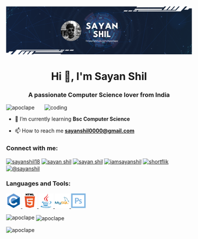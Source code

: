 ![logo](https://github.com/Apoclape/Apoclape/blob/main/Screenshot%20(126)~2.png)
<h1 align="center">Hi 👋, I'm Sayan Shil</h1>
<h3 align="center">A passionate Computer Science lover from India</h3>

<img align="right" alt="coding" width="400" src="https://user-images.githubusercontent.com/117065234/236387910-f3ad5ab2-5a63-490f-a758-ae8cacca4f2d.png">

<p align="left"> <img src="https://komarev.com/ghpvc/?username=apoclape&label=Profile%20views&color=0e75b6&style=flat" alt="apoclape" /> </p>

- 🌱 I’m currently learning **Bsc Computer Science**

- 📫 How to reach me **sayanshil0000@gmail.com**

<h3 align="left">Connect with me:</h3>
<p align="left">
<a href="https://twitter.com/sayanshil18" target="blank"><img align="center" src="https://raw.githubusercontent.com/rahuldkjain/github-profile-readme-generator/master/src/images/icons/Social/twitter.svg" alt="sayanshil18" height="30" width="40" /></a>
<a href="https://linkedin.com/in/sayan shil" target="blank"><img align="center" src="https://raw.githubusercontent.com/rahuldkjain/github-profile-readme-generator/master/src/images/icons/Social/linked-in-alt.svg" alt="sayan shil" height="30" width="40" /></a>
<a href="https://fb.com/sayan shil" target="blank"><img align="center" src="https://raw.githubusercontent.com/rahuldkjain/github-profile-readme-generator/master/src/images/icons/Social/facebook.svg" alt="sayan shil" height="30" width="40" /></a>
<a href="https://instagram.com/iamsayanshil" target="blank"><img align="center" src="https://raw.githubusercontent.com/rahuldkjain/github-profile-readme-generator/master/src/images/icons/Social/instagram.svg" alt="iamsayanshil" height="30" width="40" /></a>
<a href="https://www.youtube.com/c/shortflik" target="blank"><img align="center" src="https://raw.githubusercontent.com/rahuldkjain/github-profile-readme-generator/master/src/images/icons/Social/youtube.svg" alt="shortflik" height="30" width="40" /></a>
<a href="https://www.hackerearth.com/@sayanshil" target="blank"><img align="center" src="https://raw.githubusercontent.com/rahuldkjain/github-profile-readme-generator/master/src/images/icons/Social/hackerearth.svg" alt="@sayanshil" height="30" width="40" /></a>
</p>

<h3 align="left">Languages and Tools:</h3>
<p align="left"> <a href="https://www.cprogramming.com/" target="_blank" rel="noreferrer"> <img src="https://raw.githubusercontent.com/devicons/devicon/master/icons/c/c-original.svg" alt="c" width="40" height="40"/> </a> <a href="https://www.w3.org/html/" target="_blank" rel="noreferrer"> <img src="https://raw.githubusercontent.com/devicons/devicon/master/icons/html5/html5-original-wordmark.svg" alt="html5" width="40" height="40"/> </a> <a href="https://www.java.com" target="_blank" rel="noreferrer"> <img src="https://raw.githubusercontent.com/devicons/devicon/master/icons/java/java-original.svg" alt="java" width="40" height="40"/> </a> <a href="https://www.mysql.com/" target="_blank" rel="noreferrer"> <img src="https://raw.githubusercontent.com/devicons/devicon/master/icons/mysql/mysql-original-wordmark.svg" alt="mysql" width="40" height="40"/> </a> <a href="https://www.photoshop.com/en" target="_blank" rel="noreferrer"> <img src="https://raw.githubusercontent.com/devicons/devicon/master/icons/photoshop/photoshop-line.svg" alt="photoshop" width="40" height="40"/> </a> </p>

<p><img align="left" src="https://github-readme-stats.vercel.app/api/top-langs?username=apoclape&show_icons=true&locale=en&layout=compact" alt="apoclape" /></p>

<p>&nbsp;<img align="center" src="https://github-readme-stats.vercel.app/api?username=apoclape&show_icons=true&locale=en" alt="apoclape" /></p>

<p><img align="center" src="https://github-readme-streak-stats.herokuapp.com/?user=apoclape&" alt="apoclape" /></p>
